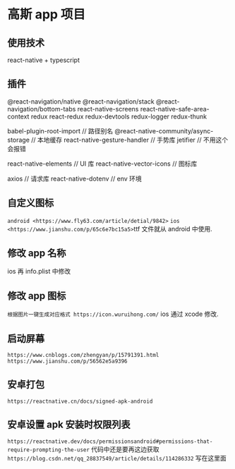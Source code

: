 <!--
 * @Author: jack-pearson qize953463876@gmail.com
 * @Date: 2022-05-26 14:10:56
 * @LastEditors: jack-pearson qize953463876@gmail.com
 * @LastEditTime: 2022-06-17 14:10:22
 * @FilePath: \GOSS-APP\readme.md
 * @Description: 这是默认设置,请设置`customMade`, 打开koroFileHeader查看配置 进行设置: https://github.com/OBKoro1/koro1FileHeader/wiki/%E9%85%8D%E7%BD%AE
-->

# 高斯 app 项目

## 使用技术

react-native + typescript

## 插件

@react-navigation/native
@react-navigation/stack
@react-navigation/bottom-tabs
react-native-screens
react-native-safe-area-context
redux
react-redux
redux-devtools
redux-logger
redux-thunk

babel-plugin-root-import // 路径别名
@react-native-community/async-storage // 本地缓存
react-native-gesture-handler // 手势库
jetifier // 不用这个会报错

react-native-elements // UI 库
react-native-vector-icons // 图标库

axios // 请求库
react-native-dotenv // env 环境

## 自定义图标

`android <https://www.fly63.com/article/detial/9842>`
`ios <https://www.jianshu.com/p/65c6e7bc15a5>`ttf 文件就从 android 中使用.

## 修改 app 名称

ios 再 info.plist 中修改

## 修改 app 图标

`根据图片一键生成对应格式 https://icon.wuruihong.com/`
ios 通过 xcode 修改.

## 启动屏幕

`https://www.cnblogs.com/zhengyan/p/15791391.html`
`https://www.jianshu.com/p/56562e5a9396`

## 安卓打包

`https://reactnative.cn/docs/signed-apk-android`

## 安卓设置 apk 安装时权限列表

`https://reactnative.dev/docs/permissionsandroid#permissions-that-require-prompting-the-user` 代码中还是要再这边获取
`https://blog.csdn.net/qq_28837549/article/details/114286332` 写在这里面

